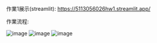作業1展示(streamlit): https://5113056026hw1.streamlit.app/


作業流程:

![image](https://github.com/user-attachments/assets/890572cd-7907-48d5-b1e1-a5782db3ba66)
![image](https://github.com/user-attachments/assets/cb02ab98-a631-469c-9fee-f16c81c00cfb)
![image](https://github.com/user-attachments/assets/8b5db1c4-161a-4900-ae4b-dbc540d65544)

